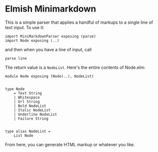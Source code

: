 # Elmish Minimarkdown

This is a simple parser that applies a handful of markups to a single line of text input.  To use it:
```
import MiniMarkdownParser exposing (parse)
import Node exposing (..)
```
and then when you have a line of input, call
```
parse line
```

The return value is a `NodeList`.  Here's the entire contents of Node.elm:
```
module Node exposing (Node(..), NodeList)


type Node
    = Text String
    | Whitespace
    | Url String
    | Bold NodeList
    | Italic NodeList
    | Underline NodeList
    | Failure String


type alias NodeList =
    List Node
```

From here, you can generate HTML markup or whatever you like.


